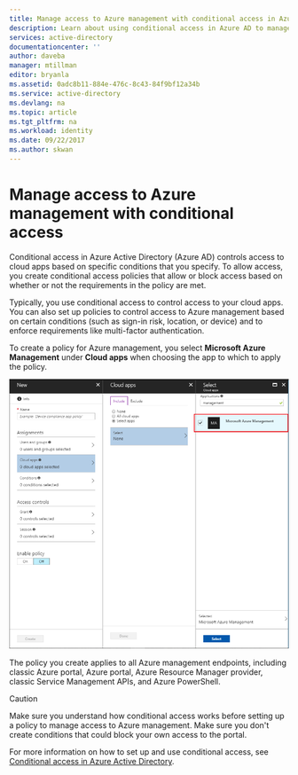 ```yaml
---
title: Manage access to Azure management with conditional access in Azure Active Directory
description: Learn about using conditional access in Azure AD to manage access to Azure management.
services: active-directory
documentationcenter: ''
author: daveba
manager: mtillman
editor: bryanla
ms.assetid: 0adc8b11-884e-476c-8c43-84f9bf12a34b
ms.service: active-directory
ms.devlang: na
ms.topic: article
ms.tgt_pltfrm: na
ms.workload: identity
ms.date: 09/22/2017
ms.author: skwan
---
```


# Manage access to Azure management with conditional access

Conditional access in Azure Active Directory (Azure AD) controls access to cloud apps based on specific conditions that you specify. To allow access, you create conditional access policies that allow or block access based on whether or not the requirements in the policy are met. 

Typically, you use conditional access to control access to your cloud apps. You can also set up policies to control access to Azure management based on certain conditions (such as sign-in risk, location, or device) and to enforce requirements like multi-factor authentication.

To create a policy for Azure management, you select **Microsoft Azure Management** under **Cloud apps** when choosing the app to which to apply the policy.

![Conditional access for Azure management](./media/conditional-access-azure-management/conditional-access-azure-mgmt.png)

The policy you create applies to all Azure management endpoints, including classic Azure portal, Azure portal, Azure Resource Manager provider, classic Service Management APIs, and Azure PowerShell.

> [!CAUTION]
> Make sure you understand how conditional access works before setting up a policy to manage access to Azure management. Make sure you don't create conditions that could block your own access to the portal.

For more information on how to set up and use conditional access, see [Conditional access in Azure Active Directory](../active-directory/active-directory-conditional-access-azure-portal.md).